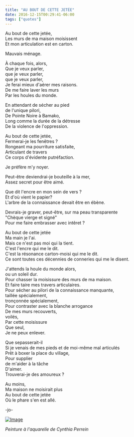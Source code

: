 ```yaml
---
title: "AU BOUT DE CETTE JETÉE"
date: 2016-12-15T00:29:41-06:00
tags: ["quotes"]
---
```



Au bout de cette jetée,\
Les murs de ma maison moisissent\
Et mon articulation est en carton.

Mauvais ménage.

À chaque fois, alors,\
Que je veux parler,\
que je veux parler,\
que je veux parler,\
Je ferai mieux d'aérer mes raisons.\
De me faire laver les murs\
Par les houles du monde.

En attendant de sécher au pied\
de l'unique pilori,\
De Pointe Noire à Bamako,\
Long comme la durée de la détresse\
De la violence de l'oppression.

Au bout de cette jetée,\
Fermerai-je les fenêtres ?\
Rongeant ma pourriture satisfaite,\
Articulant de travers\
Ce corps d'évidente putréfaction.

Je préfère m'y noyer.

Peut-être deviendrai-je bouteille à la mer,\
Assez secret pour être aimé.

Que dit l'encre en mon sein de vers ?\
Et d'où vient le papier?\
L'arbre de la connaissance devait être en ébène.

Devrais-je graver, peut-être, sur ma peau transparente\
"Chèque vierge et signé"\
Pour me faire embrasser avec intêret ?

Au bout de cette jetée\
Ma main je l'ai.\
Mais ce n'est pas moi qui la tient.\
C'est l'encre qui me le dit.\
C'est la résonance carton-moisi qui me le dit.\
Ce sont toutes ces décennies de conneries qui me le disent.

J'attends la houle du monde alors,\
ou un soleil dur.\
Pour chasser la moisissure des murs de ma maison.\
Et faire taire mes travers articulaires.\
Pour sécher au pilori de la connaissance manquante,\
taillée spécialement,\
tronçonnée spécialement,\
Pour contraster avec la blanche arrogance\
De mes murs recouverts,\
voilés,\
Par cette moisissure\
Que seul,\
Je ne peux enlever.

Que sepasserait-il\
Si je venais de mes pieds et de moi-même mal articulés\
Prêt à boxer la place du village,\
Pour supplier\
de m'aider à la tâche\
D'aimer.\
Trouverai-je des amoureux ?

Au moins,\
Ma maison ne moisirait plus\
Au bout de cette jetée\
Où le phare s'en est allé.



-jo-

[![Image](https://i.goopics.net/n1al0u.jpg)](https://goopics.net/i/n1al0u)

*Peinture à l'aquarelle de Cynthia Perrein*
